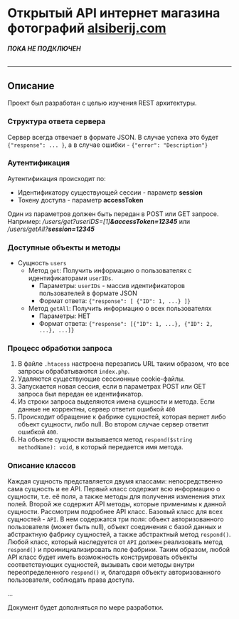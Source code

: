 # Открытый API интернет магазина фотографий [alsiberij.com](https://alsiberij.com)

###### **ПОКА НЕ ПОДКЛЮЧЕН**
___
## Описание

Проект был разработан с целью изучения REST архитектуры.

### Структура ответа сервера

Сервер всегда отвечает в формате JSON.
В случае успеха это будет `{"response": ... }`, а в случае ошибки - 
`{"error": "Description"}`

### Аутентификация

Аутентификация происходит по:
- Идентификатору существующей сессии - параметр **session**
- Токену доступа - параметр **accessToken**

Один из параметров должен быть передан в POST или GET запросе. Например: _/users/get?userIDS=[1]**&accessToken=12345**_
или _/users/getAll?**session=12345**_

### Доступные объекты и методы

- Сущность `users`
    - Метод `get`: Получить информацию о пользователях с идентификаторами `userIDs`.
        - Параметры: `userIDs` - массив идентификаторов пользователей в формате JSON
        - Формат ответа: `{"response": [ {"ID": 1, ...} ]}`
    - Метод `getAll`: Получить информацию о всех пользователях
        - Параметры: НЕТ
        - Формат ответа: `{"response": [{"ID": 1, ...}, {"ID": 2, ...}, ...]}`

### Процесс обработки запроса

1. В файле `.htacess` настроена перезапись URL таким образом, что все запросы обрабатываются
   `index.php`.
2. Удаляются существующие сессионные cookie-файлы.
3. Запускается новая сессия, если в параметрах POST или GET запроса был передан ее идентификатор.
4. Из строки запроса выделяются имена сущности и метода. Если данные не корректны, сервер ответит ошибкой
`400`
5. Происходит обращение к фабрике сущностей, которая вернет либо объект сущности, либо null.
Во втором случае сервер ответит ошибкой `400`.
6. На объекте сущности вызывается метод `respond($string methodName): void`, в который передается
имя метода.

### Описание классов

Каждая сущность представляется двумя классами: непосредственно сама сущность и ее API.
Первый класс содержит всю информацию о сущности, т.е. её поля, а также методы для получения изменения
этих полей. Второй же содержит API методы, которые применимы к данной сущности. Рассмотрим подробнее API класс. Базовый
класс для всех сущностей - `API`. В нем содержатся три поля: объект авторизованного пользователя (может быть null),
объект соединения с базой данных и абстрактную фабрику сущностей, а также абстрактный метод `respond()`. Любой класс,
который наследуется от `API` должен реализовать метод `respond()` и проинициализировать поле фабрики. Таким образом,
любой API класс будет иметь возможность конструировать объекты соответствующих сущностей, вызывать свои методы внутри
переопределенного `respond()` и, благодаря объекту авторизованного пользователя, соблюдать права доступа.

...

Документ будет дополняться по мере разработки.